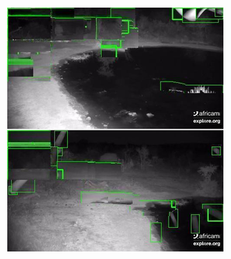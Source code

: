 ![20200731-232208-235213](in/20200731/20200731-232208-235213_0_.jpg)
![20200731-235218-000003](in/20200731/20200731-235218-000003_0_.jpg)

